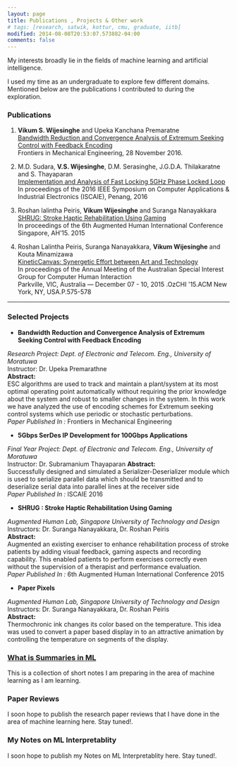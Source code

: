 ```yaml
---
layout: page
title: Publications , Projects & Other work
# tags: [research, satwik, kottur, cmu, graduate, iitb]
modified: 2014-08-08T20:53:07.573882-04:00
comments: false
---
```


My interests broadly lie in the fields of machine learning and artificial intelligence.

I used my time as an undergraduate to explore few different domains. Mentioned below are the publications I contributed to during the exploration.

### Publications

1. **Vikum S. Wijesinghe** and Upeka Kanchana Premaratne  
[Bandwidth Reduction and Convergence Analysis of Extremum Seeking Control with Feedback Encoding](https://goo.gl/9Npr8Q)  
Frontiers in Mechanical Engineering, 28 November 2016.

1. M.D. Sudara, **V.S. Wijesinghe**, D.M. Serasinghe, J.G.D.A. Thilakaratne and S. Thayaparan  
[Implementation and Analysis of Fast Locking 5GHz Phase Locked Loop](https://goo.gl/GhfvD1)  
In proceedings of the 2016 IEEE Symposium on Computer Applications & Industrial Electronics (ISCAIE), Penang, 2016  

1. Roshan lalintha Peiris, **Vikum Wijesinghe** and Suranga Nanayakkara  
[SHRUG: Stroke Haptic Rehabilitation Using Gaming](https://goo.gl/Ana7cI)  
In proceedings of the 6th Augmented Human International Conference Singapore, AH’15. 2015  

1. Roshan Lalintha Peiris, Suranga Nanayakkara, **Vikum Wijesinghe** and Kouta Minamizawa  
[KineticCanvas: Synergetic Effort between Art and Technology](https://goo.gl/TRD1Wy)  
In proceedings of the Annual Meeting of the Australian Special Interest Group for Computer Human Interaction  
Parkville, VIC, Australia — December 07 - 10, 2015 .OzCHI '15.ACM New York, NY, USA.P.575-578  

-----

### Selected Projects

* **Bandwidth Reduction and Convergence Analysis of Extremum Seeking Control with Feedback Encoding**  
<!---2015/16*-->
*Research Project: Dept. of Electronic and Telecom. Eng., University of Moratuwa*  
Instructor: Dr. Upeka Premarathne  
**Abstract:**  
ESC algorithms are used to track and maintain a plant/system at its most optimal operating point automatically without requiring the prior knowledge about the system and robust to smaller changes in the system. In this work we have analyzed the use of encoding schemes for Extremum seeking control systems which use periodic or stochastic perturbations.  
*Paper Published In :* Frontiers in Mechanical Engineering

* **5Gbps SerDes IP Development for 100Gbps Applications**  
<!---*2015/16*-->
*Final Year Project: Dept. of Electronic and Telecom. Eng., University of Moratuwa*  
Instructor: Dr. Subramanium Thayaparan 
**Abstract:**  
Successfully designed and simulated a Serializer-Deserializer module which is used to serialize parallel data which should be transmitted and to deserialize serial data into parallel lines at the receiver side  
*Paper Published In :* ISCAIE 2016

* **SHRUG : Stroke Haptic Rehabilitation Using Gaming**  
<!--- *2014/15*--> 
*Augmented Human Lab, Singapore University of Technology and Design*  
Instructors: Dr. Suranga Nanayakkara, Dr. Roshan Peiris  
**Abstract:**  
Augmented an existing exerciser to enhance rehabilitation process of stroke patients by adding visual feedback, gaming aspects and recording capability. This enabled patients to perform exercises correctly even without the supervision of a therapist and performance evaluation.  
*Paper Published In :* 6th Augmented Human International Conference 2015  

* **Paper Pixels**  
<!---*2014/15* -->
*Augmented Human Lab, Singapore University of Technology and Design*  
Instructors: Dr. Suranga Nanayakkara, Dr. Roshan Peiris   
**Abstract:**  
Thermochronic ink changes its color based on the temperature. This idea was used to convert a paper based display in to an attractive animation by controlling the temperature on segments of the display.   

### [What is Summaries in ML](https://vikumsw.github.io/What-is-Summaries-in-ML/)
This is a collection of short notes I am preparing in the area of machine learning as I am learning.

### Paper Reviews
I soon hope to publish the research paper reviews that I have done in the area of machine learning here. Stay tuned!. 

### My Notes on ML Interpretablity
I soon hope to publish my Notes on ML Interpretablity here. Stay tuned!. 

<!---An HTML Comment 
You can find my other projects from undergraduate [here](/research/oldprojects).  
[Here](/research/courses/) is a list of all the courses I have taken, both during graduate and undergraduate studies.-->

